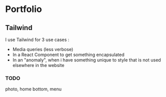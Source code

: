 # Portfolio

## Tailwind

I use Tailwind for 3 use cases :

- Media queries (less verbose)
- In a React Component to get something encapsulated
- In an "anomaly", when i have something unique to style that is not used elsewhere in the website

### TODO

photo,  home bottom, menu